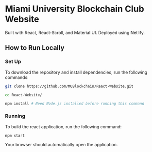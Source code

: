 # Miami University Blockchain Club Website

Built with React, React-Scroll, and Material UI. Deployed using Netlify.

## How to Run Locally

### Set Up

To download the repository and install dependencies, run the following commands:

```bash
git clone https://github.com/MUBlockchain/React-Website.git
```
```bash
cd React-Website/
```
```bash
npm install # Need Node.js installed before running this command
```

### Running

To build the react application, run the following command:

```bash
npm start
```

Your browser should automatically open the application. 
